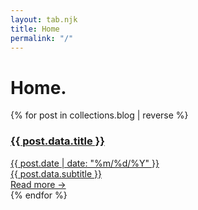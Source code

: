 ```yaml
---
layout: tab.njk
title: Home
permalink: "/"
---
```


# Home.

<div class="blog-grid">
{% for post in collections.blog | reverse %}
  <a href="{{ post.url }}" class="blog-post-widget" hx-get="/partials{{ post.url }}" hx-target="#tab-content" hx-push-url="{{ post.url }}" hx-swap="innerHTML transition:true">
    <div class="blog-post-fade-top"></div>
    <div class="blog-post-fade-bottom"></div>
    <div class="blog-post-content">
      <h3 class="blog-post-title">{{ post.data.title }}</h3>
      <div class="post-meta">
        <span class="post-date">{{ post.date | date: "%m/%d/%Y" }}</span>
      </div>
      <div class="post-summary">{{ post.data.subtitle }}</div>
      <span class="read-more">Read more →</span>
    </div>
  </a>
{% endfor %}
</div> 